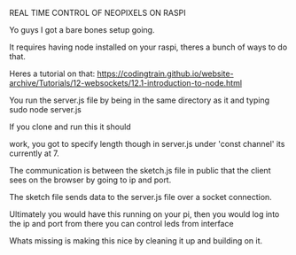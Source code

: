REAL TIME CONTROL OF NEOPIXELS ON RASPI

Yo guys I got a bare bones setup going. 

It requires having node installed on your raspi, theres a bunch of ways to do that.

Heres a tutorial on that: 
https://codingtrain.github.io/website-archive/Tutorials/12-websockets/12.1-introduction-to-node.html


You run the server.js file by being in the same directory as it and typing      sudo node server.js     

If you clone and run this it should

work, you got to specify length though in server.js under 'const channel' its currently at 7.

The communication is between the sketch.js file in public that the client sees on the browser by going to ip and port.

The sketch file sends data to the server.js file over a socket connection.

Ultimately you would have this running on your pi,
then you would log into the ip and port
from there you can control leds from interface

Whats missing is making this nice by cleaning it up and building on it.
